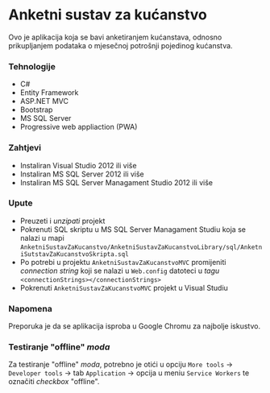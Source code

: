 # Anketni sustav za kućanstvo
Ovo je aplikacija koja se bavi anketiranjem kućanstava, odnosno prikupljanjem podataka o mjesečnoj potrošnji pojedinog kućanstva.

### Tehnologije
* C#
* Entity Framework
* ASP.NET MVC
* Bootstrap
* MS SQL Server
* Progressive web appliaction (PWA)

### Zahtjevi
* Instaliran Visual Studio 2012 ili više
* Instaliran MS SQL Server 2012 ili više
* Instaliran MS SQL Server Managament Studio 2012 ili više

### Upute
* Preuzeti i *unzipati* projekt
* Pokrenuti SQL skriptu u MS SQL Server Managament Studiu koja se nalazi u mapi `AnketniSustavZaKucanstvo/AnketniSustavZaKucanstvoLibrary/sql/AnketniSutstavZaKucanstvoSkripta.sql`
* Po potrebi u projektu `AnketniSustavZaKucanstvoMVC` promijeniti *connection string* koji se nalazi u `Web.config` datoteci u *tagu* `<connectionStrings></connectionStrings>`
* Pokrenuti `AnketniSustavZaKucanstvoMVC` projekt u Visual Studiu

### Napomena
Preporuka je da se aplikacija isproba u Google Chromu za najbolje iskustvo.

### Testiranje "offline" *moda*
Za testiranje "offline" *moda*, potrebno je otići u opciju `More tools` -> `Developer tools` -> tab `Application` -> opcija u meniu `Service Workers` te označiti *checkbox* "offline".